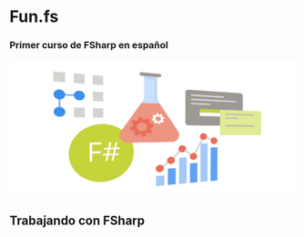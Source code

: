 # Fun.fs

### Primer curso de FSharp en español

![](/Sources/fsharp.svg)

## Trabajando con FSharp




